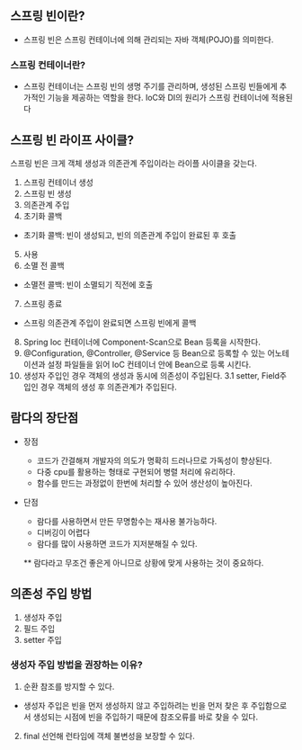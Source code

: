 ## 스프링 빈이란?

- 스프링 빈은 스프링 컨테이너에 의해 관리되는 자바 객체(POJO)를 의미한다.

### 스프링 컨테이너란?

- 스프링 컨테이너는 스프링 빈의 생명 주기를 관리하며, 생성된 스프링 빈들에게 추가적인 기능을 제공하는 역할을 한다. IoC와 DI의 원리가 스프링 컨테이너에 적용된다

## 스프링 빈 라이프 사이클?

스프링 빈은 크게 객체 생성과 의존관계 주입이라는 라이플 사이클을 갖는다.

1. 스프링 컨테이너 생성
2. 스프링 빈 생성
3. 의존관계 주입
4. 초기화 콜백
  - 초기화 콜백: 빈이 생성되고, 빈의 의존관계 주입이 완료된 후 호출
5. 사용
6. 소멸 전 콜백
  - 소멸전 콜백: 빈이 소멸되기 직전에 호출
7. 스프링 종료
  - 스프링 의존관계 주입이 완료되면 스프링 빈에게 콜백
8. Spring Ioc 컨테이너에 Component-Scan으로 Bean 등록을 시작한다.
9. @Configuration, @Controller, @Service 등 Bean으로 등록할 수 있는 어노테이션과 설정 파일들을 읽어 IoC 컨테이너 안에 Bean으로 등록 시킨다.
10. 생성자 주입인 경우 객체의 생성과 동시에 의존성이 주입된다. 3.1 setter, Field주입인 경우 객체의 생성 후 의존관계가 주입된다.

## 람다의 장단점

- 장점
  - 코드가 간결해져 개발자의 의도가 명확히 드러나므로 가독성이 향상된다.
  - 다중 cpu를 활용하는 형태로 구현되어 병렬 처리에 유리하다.
  - 함수를 만드는 과정없이 한번에 처리할 수 있어 생산성이 높아진다.

- 단점
  - 람다를 사용하면서 만든 무명함수는 재사용 불가능하다.
  - 디버깅이 어렵다
  - 람다를 많이 사용하면 코드가 지저분해질 수 있다.
  
  ** 람다라고 무조건 좋은게 아니므로 상황에 맞게 사용하는 것이 중요하다.



  
## 의존성 주입 방법
  
1. 생성자 주입
2. 필드 주입
3. setter 주입

### 생성자 주입 방법을 권장하는 이유?

1. 순환 참조를 방지할 수 있다.
  - 생성자 주입은 빈을 먼저 생성하지 않고 주입하려는 빈을 먼저 찾은 후 주입함으로서 생성되는 시점에 빈을 주입하기 때문에 참조오류를 바로 찾을 수 있다.

2. final 선언해 런타임에 객체 불변성을 보장할 수 있다.


  
